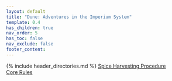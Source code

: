 ```yaml
---
layout: default
title: "Dune: Adventures in the Imperium System"
template: 0.4
has_children: true
nav_order: 5
has_toc: false
nav_exclude: false
footer_content:
---
```


{% include header_directories.md %} 
[Spice Harvesting Procedure](Spice_Harvesting_Procedure.md)  
[Core Rules](Core_Rules.md)  